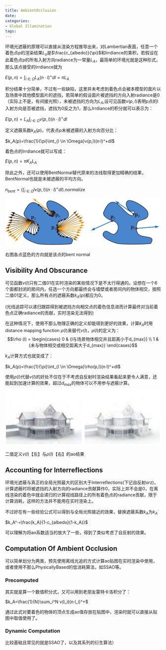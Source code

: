 ```yaml
---
title: AmbientOcclusion
date: 
categories:
- Global Illumination
tags:
---
```


环境光遮蔽的原理可以直接从渲染方程推导出来，对Lambertian表面，任意一个着色点p的渲染结果$L_o$是$\frac{c_{albedo}}{\pi}$和Irrdiance的乘积，若假设在此着色点p的所有入射方向radiance为一常量$L_A$，最简单的环境光就是这种形式，那么该点接受的Irrdiance就为

$E(p,n)=\int_{l \in \Omega}L_A (n·l)^+dl=\pi L_A$

积分结果十分简单，不过有一些缺陷，这里并未考虑到着色点会被本模型的面片以及场景中其他模型面片的遮挡，若简单的假设面片被遮挡的方向入射radiance是0（实际上不是，有间接光照），未被遮挡的方向为$L_A$,设可见函数$v(p,l)$表明p点的l入射方向是否被遮挡，遮挡为0反之为1，那么Irrdiance的积分就可以表示为：

$E(p,n)=L_A\int_{l \in \Omega}v(p,l)(n·l)^+dl$

定义遮蔽系数$k_A(p)$，代表点p未被遮蔽的入射方向百分比：

$k_A(p)=\frac{1}{\pi}\int_{l \in \Omega}v(p,l)(n·l)^+dl$

着色点的Irrdiance就可以写成：

$E(p,n)=\pi K_AL_A$

除此之外，还可以使用BentNormal替代原来的法线取得更加精确的结果，BentNormal也就是未被遮蔽的平均方向。

$n_{bent}=(\int_{l \in \Omega}l v(p,l)(n·l)^+dl).normalize$

![bentNormal](AmbientOcclusion/BentNormal.png)

右图各点蓝色的方向就是该点的bent normal

## Visibility And Obscurance

可见函数$v(l)$只有二值01在实时渲染的某些情况下是不太行得通的。设想在一个6个面都封闭的房间内，任选一个方向都最终会与墙壁或者房间内的物体相交，按照二值01定义，那么所有点的遮蔽系数$k_A(p)$都应为0。

(光线追踪可以递归跟踪得到被遮挡方向相交点的着色信息进而计算最终对当前着色点正确radiance的贡献，实时渲染无法得到)

在这种情况下，使用不那么物理正确的定义却能得到更好的效果，计算$k_A$时用distance mapping function $\rho(l)$来替代$v(l)$，$\rho (l)$的定义为：
$$\rho (l) = \begin{cases}  
0 & {l与场景物体相交并且距离小于d_{max}} \\
1 & {未与物体相交或相交距离大于d_{max}}
\end{cases}$$

$k_A$计算方式也就变成了：

$k_A(p)=\frac{1}{\pi}\int_{l \in \Omega}\rho(p,l)(n·l)^+dl$

使用$\rho (l)$代替$v(l)$的好处不仅在于不考虑自反射时渲染结果看起来更令人满意，还能起到加速计算的效果，超过$d_{max}$的物体可以不用参与遮蔽计算。

![obscurance](AmbientOcclusion/Obscurance.png)

二值定义$v(l)$【左】与$\rho(l)$【右】的ao结果

## Accounting for Interreflections

环境光遮蔽与真正的全局光照最大的区别大于Interreflections(下记自反射orz)，计算遮蔽时将被遮挡的入射方向的radiance贡献算作0，实际上并不会是0，在离线渲染的着色中就会递归的计算视线路径上的所有着色点的radiance贡献，限于计算消耗，这样的方法并不能用在实时渲染上。

不过好在有一些经验公式可以得到与全局光照接近的效果，替换遮蔽系数$k_A$为$k_A^·$

$k_A^·=\frac{k_A}{1-c_{albedo}(1-k_A)}$

可以理解为将ao系数适当的放大了一些，得到了类似考虑了自反射的效果。

## Computation Of Ambient Occlusion

可以简单划分为两类，预先使用离线光追的方式计算ao贴图在实时渲染中使用，或者使用不那么PhysicallyBased的低消耗算法，如SSAO等。

### Precomputed 

其实就是算一个数值积分式，又可以用到老朋友蒙特卡洛积分了：

$k_A=\frac{1}{N}\sum_i^N v(l_i)(n·l_i)^+$

通过此式对要着色的物体的顶点生成ao值存放在贴图中，渲染时就可以直接从贴图中取值使用了。

### Dynamic Computation

比较基础且常见的就是SSAO了，以及其系列的衍生算法）